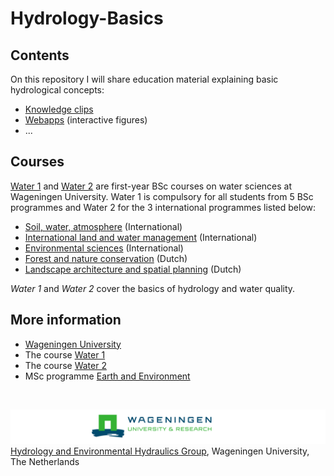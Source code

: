 # Hydrology-Basics


## Contents

On this repository I will share education material explaining basic hydrological concepts:
- [Knowledge clips](knowledge-clips)
- [Webapps](webapps) (interactive figures)
- ...


## Courses

[Water 1](https://ssc.wur.nl/Handbook/Course/HWM-10303) and [Water 2](https://ssc.wur.nl/Handbook/Course/AEW-23803) are first-year BSc courses on water sciences at Wageningen University. Water 1 is compulsory for all students from 5 BSc programmes and Water 2 for the 3 international programmes listed below: 
- [Soil, water, atmosphere](https://www.wur.nl/en/Education-Programmes/Bachelor/bsc-programmes/bsc-soil-water-and-atmosphere.htm) (International)
- [International land and water management](https://www.wur.nl/en/Education-Programmes/Bachelor/bsc-programmes/bsc-international-land-and-water-management.htm) (International)
- [Environmental sciences](https://www.wur.nl/en/Education-Programmes/Bachelor/bsc-programmes/bsc-environmental-sciences.htm) (International) 
- [Forest and nature conservation](http://www.wur.nl/nl/Onderwijs-Opleidingen/Bachelor/BSc-opleidingen/BSc-Bos-en-Natuurbeheer.htm) (Dutch)
- [Landscape architecture and spatial planning](http://www.wur.nl/nl/Onderwijs-Opleidingen/Bachelor/BSc-opleidingen/BSc-Landschapsarchitectuur-en-Ruimtelijke-Planning.htm) (Dutch)

*Water 1* and *Water 2* cover the basics of hydrology and water quality. 


## More information

- [Wageningen University](http://www.wageningenur.nl/en.htm)
- The course [Water 1](https://ssc.wur.nl/Studiegids/Vak/HWM-10303)
- The course [Water 2](https://ssc.wur.nl/Studiegids/Vak/AEW-23803)
- MSc programme [Earth and Environment](http://www.wageningenur.nl/en/Education-Programmes/prospective-master-students/MSc-programmes/MSc-Earth-and-Environment.htm)

<br>

![Wageningen University](figs/wu.png)
[Hydrology and Environmental Hydraulics Group](https://www.hwm.wur.nl), Wageningen University, The Netherlands
